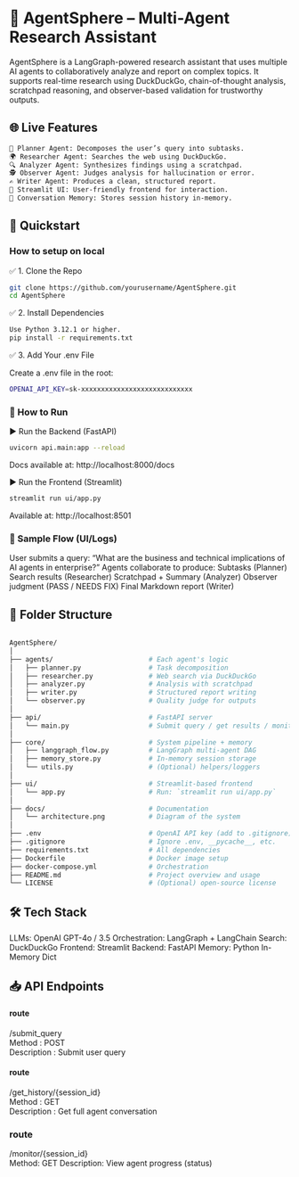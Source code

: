 # 📘 AgentSphere – Multi-Agent Research Assistant

AgentSphere is a LangGraph-powered research assistant that uses multiple AI agents to collaboratively analyze and report on complex topics. It supports real-time research using DuckDuckGo, chain-of-thought analysis, scratchpad reasoning, and observer-based validation for trustworthy outputs.

## 🌐 Live Features
```bash
🧠 Planner Agent: Decomposes the user’s query into subtasks.
🌍 Researcher Agent: Searches the web using DuckDuckGo.
🔍 Analyzer Agent: Synthesizes findings using a scratchpad.
🕵️ Observer Agent: Judges analysis for hallucination or error.
✍️ Writer Agent: Produces a clean, structured report.
📜 Streamlit UI: User-friendly frontend for interaction.
🔁 Conversation Memory: Stores session history in-memory.

```
## 🚀 Quickstart
### How to setup on local
✅ 1. Clone the Repo
```bash
git clone https://github.com/yourusername/AgentSphere.git
cd AgentSphere
```

✅ 2. Install Dependencies
```bash
Use Python 3.12.1 or higher.
pip install -r requirements.txt
```
✅ 3. Add Your .env File

Create a .env file in the root:
```bash
OPENAI_API_KEY=sk-xxxxxxxxxxxxxxxxxxxxxxxxxxxx
```

### 🧪 How to Run
▶️ Run the Backend (FastAPI)
```bash
uvicorn api.main:app --reload
```
Docs available at: http://localhost:8000/docs

▶️ Run the Frontend (Streamlit)
```bash
streamlit run ui/app.py
```
Available at: http://localhost:8501

### 🧠 Sample Flow (UI/Logs)

User submits a query:
“What are the business and technical implications of AI agents in enterprise?”
Agents collaborate to produce:
Subtasks (Planner)
Search results (Researcher)
Scratchpad + Summary (Analyzer)
Observer judgment (PASS / NEEDS FIX)
Final Markdown report (Writer)

## 🧱 Folder Structure
```bash

AgentSphere/
│
├── agents/                        # Each agent's logic
│   ├── planner.py                 # Task decomposition
│   ├── researcher.py              # Web search via DuckDuckGo
│   ├── analyzer.py                # Analysis with scratchpad
│   ├── writer.py                  # Structured report writing
│   └── observer.py                # Quality judge for outputs
│
├── api/                           # FastAPI server
│   └── main.py                    # Submit query / get results / monitor
│
├── core/                          # System pipeline + memory
│   ├── langgraph_flow.py          # LangGraph multi-agent DAG
│   ├── memory_store.py            # In-memory session storage
│   └── utils.py                   # (Optional) helpers/loggers
│
├── ui/                            # Streamlit-based frontend
│   └── app.py                     # Run: `streamlit run ui/app.py`
│
├── docs/                          # Documentation
│   └── architecture.png           # Diagram of the system
│
├── .env                           # OpenAI API key (add to .gitignore)
├── .gitignore                     # Ignore .env, __pycache__, etc.
├── requirements.txt               # All dependencies
├── Dockerfile                     # Docker image setup
├── docker-compose.yml             # Orchestration
├── README.md                      # Project overview and usage
└── LICENSE                        # (Optional) open-source license

```
## 🛠️ Tech Stack
LLMs: OpenAI GPT-4o / 3.5
Orchestration: LangGraph + LangChain
Search: DuckDuckGo
Frontend: Streamlit
Backend: FastAPI
Memory: Python In-Memory Dict

## 📥 API Endpoints
#### route
/submit_query	
Method : POST	
Description : Submit user query

#### route
/get_history/{session_id}	
Method : GET	
Description : Get full agent conversation

### route
/monitor/{session_id}	
Method: GET	
Description: View agent progress (status)
